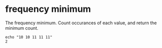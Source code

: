 # frequency minimum

The frequency minimum. Count occurances of each value, and return the minimum count.

    echo "10 10 11 11 11"
    2

